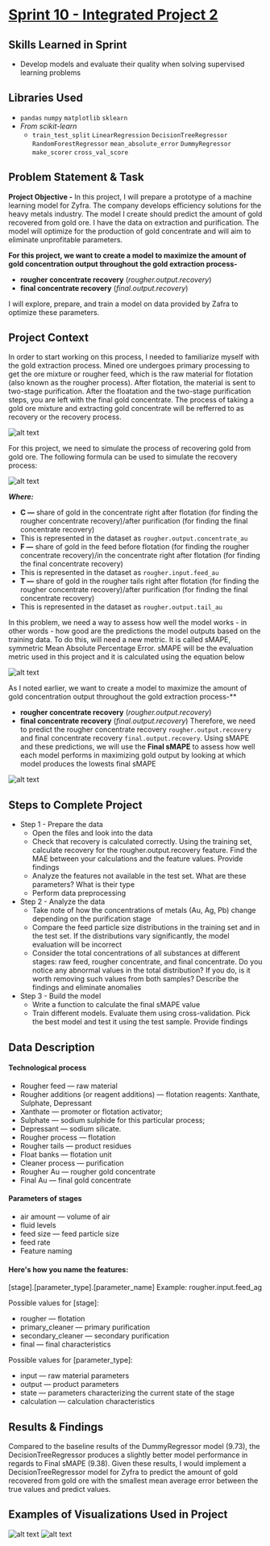 # [Sprint 10 - Integrated Project 2](https://github.com/paul-london/TripleTen-Data-Science-Projects/blob/main/Sprint%2010%20-%20Integrated%20Project%202/Sprint%2010%20Project%20-%20Integrated%20Project%202.ipynb)

## Skills Learned in Sprint 
- Develop models and evaluate their quality when solving supervised learning problems

## Libraries Used
 - `pandas` `numpy` `matplotlib` `sklearn`
 - *From scikit-learn*
    - `train_test_split` `LinearRegression` `DecisionTreeRegressor` `RandomForestRegressor` `mean_absolute_error` `DummyRegressor` `make_scorer` `cross_val_score`
 
## Problem Statement & Task
**Project Objective -** In this project, I will prepare a prototype of a machine learning model for Zyfra. The company develops efficiency solutions for the heavy metals industry. The model I create should predict the amount of gold recovered from gold ore. I have the data on extraction and purification. The model will optimize for the production of gold concentrate and will aim to eliminate unprofitable parameters.

**For this project, we want to create a model to maximize the amount of gold concentration output throughout the gold extraction process-**
- **rougher concentrate recovery** (*rougher.output.recovery*)
- **final concentrate recovery** (*final.output.recovery*) 

I will explore, prepare, and train a model on data provided by Zafra to optimize these parameters.  

## Project Context 
In order to start working on this process, I needed to familiarize myself with the gold extraction process. Mined ore undergoes primary processing to get the ore mixture or rougher feed, which is the raw material for flotation (also known as the rougher process). After flotation, the material is sent to two-stage purification. After the floatation and the two-stage purification steps, you are left with the final gold concentrate. The process of taking a gold ore mixture and extracting gold concentrate will be refferred to as recovery or the recovery process. 

![alt text](https://github.com/brandon-levan/TripleTen-Data-Science-Projects/blob/main/Sprint%2010%20-%20Integrated%20Project%202/Assets/gold_process.jpeg)

For this project, we need to simulate the process of recovering gold from gold ore. The following formula can be used to simulate the recovery process:

![alt text](https://github.com/brandon-levan/TripleTen-Data-Science-Projects/blob/main/Sprint%2010%20-%20Integrated%20Project%202/Assets/recovery.jpeg)

*__Where:__*

- **C —** share of gold in the concentrate right after flotation (for finding the rougher concentrate recovery)/after purification (for finding the final concentrate recovery)
 - This is represented in the dataset as `rougher.output.concentrate_au`
- **F —** share of gold in the feed before flotation (for finding the rougher concentrate recovery)/in the concentrate right after flotation (for finding the final concentrate recovery)
 - This is represented in the dataset as `rougher.input.feed_au` 
- **T —** share of gold in the rougher tails right after flotation (for finding the rougher concentrate recovery)/after purification (for finding the final concentrate recovery)
 - This is represented in the dataset as `rougher.output.tail_au`

In this problem, we need a way to assess how well the model works - in other words - how good are the predictions the model outputs based on the training data. To do this, will need a new metric. It is called sMAPE, symmetric Mean Absolute Percentage Error. sMAPE will be the evaluation metric used in this project and it is calculated using the equation below

![alt text](https://github.com/brandon-levan/TripleTen-Data-Science-Projects/blob/main/Sprint%2010%20-%20Integrated%20Project%202/Assets/smape.jpeg)

As I noted earlier, we want to create a model to maximize the amount of gold concentration output throughout the gold extraction process-**
- **rougher concentrate recovery** (*rougher.output.recovery*)
- **final concentrate recovery** (*final.output.recovery*) 
Therefore, we need to predict the rougher concentrate recovery `rougher.output.recovery` and final concentrate recovery `final.output.recovery`. Using sMAPE and these predictions, we will use the **Final sMAPE** to assess how well each model performs in maximizing gold output by looking at which model produces the lowests final sMAPE

![alt text](https://github.com/brandon-levan/TripleTen-Data-Science-Projects/blob/main/Sprint%2010%20-%20Integrated%20Project%202/Assets/final_smape.jpeg)

## Steps to Complete Project

- Step 1 - Prepare the data
   - Open the files and look into the data
   - Check that recovery is calculated correctly. Using the training set, calculate recovery for the rougher.output.recovery feature. Find the MAE between your calculations and the feature values. Provide findings
   - Analyze the features not available in the test set. What are these parameters? What is their type
   - Perform data preprocessing
- Step 2 - Analyze the data
   - Take note of how the concentrations of metals (Au, Ag, Pb) change depending on the purification stage
   - Compare the feed particle size distributions in the training set and in the test set. If the distributions vary significantly, the model evaluation will be incorrect
   - Consider the total concentrations of all substances at different stages: raw feed, rougher concentrate, and final concentrate. Do you notice any abnormal values in the total distribution? If you do, is it worth removing such values from both samples? Describe the findings and eliminate anomalies
- Step 3 - Build the model
   - Write a function to calculate the final sMAPE value
   - Train different models. Evaluate them using cross-validation. Pick the best model and test it using the test sample. Provide findings

## Data Description

#### Technological process

- Rougher feed — raw material
- Rougher additions (or reagent additions) — flotation reagents: Xanthate, Sulphate, Depressant
- Xanthate — promoter or flotation activator;
- Sulphate — sodium sulphide for this particular process;
- Depressant — sodium silicate.
- Rougher process — flotation
- Rougher tails — product residues
- Float banks — flotation unit
- Cleaner process — purification
- Rougher Au — rougher gold concentrate
- Final Au — final gold concentrate

#### Parameters of stages
- air amount — volume of air
- fluid levels
- feed size — feed particle size
- feed rate
- Feature naming
  
#### Here's how you name the features:

[stage].[parameter_type].[parameter_name]
Example: rougher.input.feed_ag

Possible values for [stage]:
- rougher — flotation
- primary_cleaner — primary purification
- secondary_cleaner — secondary purification
- final — final characteristics

Possible values for [parameter_type]:
- input — raw material parameters
- output — product parameters
- state — parameters characterizing the current state of the stage
- calculation — calculation characteristics
  
## Results & Findings

Compared to the baseline results of the DummyRegressor model (9.73), the DecisionTreeRegressor produces a slightly better model performance in regards to Final sMAPE (9.38). Given these results, I would implement a DecisionTreeRegressor model for Zyfra to predict the amount of gold recovered from gold ore with the smallest mean average error between the true values and predict values.

## Examples of Visualizations Used in Project
![alt text](https://github.com/brandon-levan/TripleTen-Data-Science-Projects/blob/main/Sprint%2010%20-%20Integrated%20Project%202/Assets/particle_size.png)
![alt text](https://github.com/brandon-levan/TripleTen-Data-Science-Projects/blob/main/Sprint%2010%20-%20Integrated%20Project%202/Assets/outputs.png)



